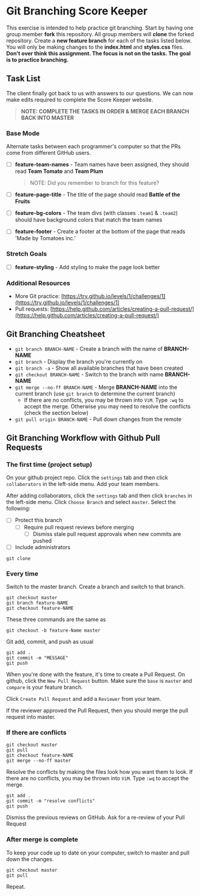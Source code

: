 # Git Branching Score Keeper

This exercise is intended to help practice git branching. Start by having one group member **fork** this repository. All group members will **clone** the forked repository. Create a **new feature branch** for each of the tasks listed below. You will only be making changes to the **index.html** and **styles.css** files. **Don't over think this assignment. The focus is not on the tasks. The goal is to practice branching.**

## Task List

The client finally got back to us with answers to our questions. We can now make edits required to complete the Score Keeper website.

> **NOTE: COMPLETE THE TASKS IN ORDER & MERGE EACH BRANCH BACK INTO MASTER**

### Base Mode

Alternate tasks between each programmer's computer so that the PRs come from different GitHub users.

- [ ] **feature-team-names** - Team names have been assigned, they should read **Team Tomato** and **Team Plum**

   > NOTE: Did you remember to branch for this feature?

- [ ] **feature-page-title** - The title of the page should read **Battle of the Fruits**
- [ ] **feature-bg-colors** - The team divs (with classes `.team1` & `.team2`) should have background colors that match the team names
- [ ] **feature-footer** - Create a footer at the bottom of the page that reads 'Made by Tomatoes inc.'


### Stretch Goals

- [ ] **feature-styling** - Add styling to make the page look better

### Additional Resources

- More Git practice: [https://try.github.io/levels/1/challenges/1](https://try.github.io/levels/1/challenges/1)
- Pull requests: [https://help.github.com/articles/creating-a-pull-request/](https://help.github.com/articles/creating-a-pull-request/)


## Git Branching Cheatsheet

- `git branch BRANCH-NAME` - Create a branch with the name of **BRANCH-NAME**
- `git branch` - Display the branch you're currently on
- `git branch -a` - Show all available branches that have been created
- `git checkout BRANCH-NAME` - Switch to the branch with name **BRANCH-NAME**
- `git merge --no-ff BRANCH-NAME` - Merge **BRANCH-NAME** into the current branch (use `git branch` to determine the current branch)
   - If there are no conflicts, you may be thrown into `ViM`. Type `:wq` to accept the merge. Otherwise you may need to resolve the conflicts (check the section below)
- `git pull origin BRANCH-NAME` - Pull down changes from the remote

## Git Branching Workflow with Github Pull Requests

### The first time (project setup)

On your github project repo. Click the `settings` tab and then click `collaborators` in the left-side menu. Add your team members.

After adding collaborators, click the `settings` tab and then click `branches` in the left-side menu. Click `Choose Branch` and select `master`. Select the following:

- [ ] Protect this branch
  - [ ] Require pull request reviews before merging
    - [ ] Dismiss stale pull request approvals when new commits are pushed
- [ ] Include administrators

```
git clone
```

### Every time

Switch to the master branch. Create a branch and switch to that branch.

```
git checkout master
git branch feature-NAME
git checkout feature-NAME
```

These three commands are the same as

```
git checkout -b feature-Name master
```

Git add, commit, and push as usual

```
git add .
git commit -m "MESSAGE"
git push
```

When you're done with the feature, it's time to create a Pull Request. On github, click the `New Pull Request` button. Make sure the `base` is `master` and `compare` is your feature branch.

Click `Create Pull Request` and add a `Reviewer` from your team.

If the reviewer approved the Pull Request, then you should merge the pull request into master.

### If there are conflicts

```
git checkout master
git pull
git checkout feature-NAME
git merge --no-ff master
```

Resolve the conflicts by making the files look how you want them to look. If there are no conflicts, you may be thrown into `ViM`. Type `:wq` to accept the merge.

```
git add .
git commit -m "resolve conflicts"
git push
```

Dismiss the previous reviews on GitHub. Ask for a re-review of your Pull Request

### After merge is complete

To keep your code up to date on your computer, switch to master and pull down the changes.

```
git checkout master
git pull
```

Repeat.


